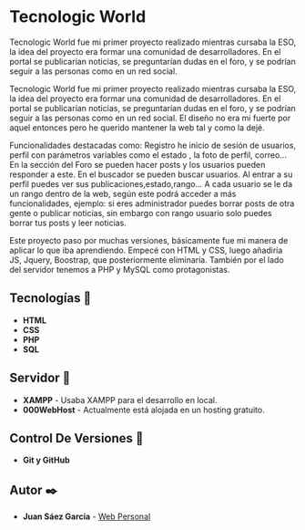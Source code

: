 # Tecnologic World

Tecnologic World fue mi primer proyecto realizado mientras cursaba la ESO, la idea del proyecto era formar una comunidad de desarrolladores. En el portal se publicarían noticias, se preguntarían dudas en el foro, y se podrían seguir a las personas como en un red social. 

Tecnologic World fue mi primer proyecto realizado mientras cursaba la ESO, la idea del proyecto era formar una comunidad de desarrolladores. En el portal se publicarían noticias, se preguntarían dudas en el foro, y se podrían seguir a las personas como en un red social. El diseño no era mi fuerte por aquel entonces pero he querido mantener la web tal y como la dejé.

Funcionalidades destacadas como: Registro he inicio de sesión de usuarios, perfil con parámetros variables como el estado , la foto de perfil, correo... En la sección del Foro se pueden hacer posts y los usuarios pueden responder a este. En el buscador se pueden buscar usuarios. Al entrar a su perfil puedes ver sus publicaciones,estado,rango...
A cada usuario se le da un rango dentro de la web, según este podrá acceder a más funcionalidades, ejemplo: si eres administrador puedes borrar posts de otra gente o publicar noticias, sin embargo con rango usuario solo puedes borrar tus posts y leer noticias.

Este proyecto paso por muchas versiones, básicamente fue mi manera de aplicar lo que iba aprendiendo. Empecé con HTML y CSS, luego añadiría JS, Jquery, Boostrap, que posteriormente eliminaría. También por el lado del servidor tenemos a PHP y MySQL como protagonistas.

## Tecnologías 🚀

* **HTML**  
* **CSS** 
* **PHP** 
* **SQL** 

## Servidor 📌

* **XAMPP** - Usaba XAMPP para el desarrollo en local.
* **000WebHost** - Actualmente está alojada en un hosting gratuito.

## Control De Versiones 📌

* **Git y GitHub** 

## Autor ✒️

* **Juan Sáez García** -  [Web Personal](https://juamber.com)